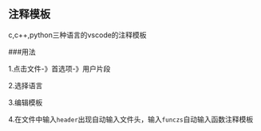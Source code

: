 ## 注释模板

c,c++,python三种语言的vscode的注释模板

###用法

1.点击文件-》首选项-》用户片段

2.选择语言

3.编辑模板

4.在文件中输入`header`出现自动输入文件头，输入`funczs`自动输入函数注释模板